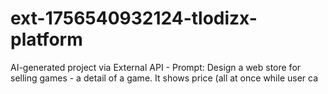 # ext-1756540932124-tlodizx-platform
AI-generated project via External API - Prompt: Design a web store for selling games - a detail of a game. It shows price (all at once while user ca
